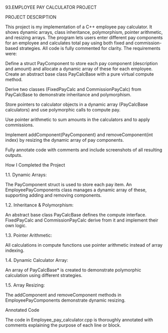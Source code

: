 93.EMPLOYEE PAY CALCULATOR PROJECT

PROJECT DESCRIPTION 

This project is my implementation of a C++ employee pay calculator. It shows dynamic arrays, class inheritance, polymorphism, pointer arithmetic, and resizing arrays. The program lets users enter different pay components for an employee and calculates total pay using both fixed and commission-based strategies. All code is fully commented for clarity. The requirements were:

Define a struct PayComponent to store each pay component (description and amount) and allocate a dynamic array of these for each employee.
Create an abstract base class PayCalcBase with a pure virtual compute method.

Derive two classes (FixedPayCalc and CommissionPayCalc) from PayCalcBase to demonstrate inheritance and polymorphism.

Store pointers to calculator objects in a dynamic array (PayCalcBase calculators) and use polymorphic calls to compute pay.

Use pointer arithmetic to sum amounts in the calculators and to apply commissions.

Implement addComponent(PayComponent) and removeComponent(int index) by resizing the dynamic array of pay components.

Fully annotate code with comments and include screenshots of all resulting outputs.

How I Completed the Project 

1.1. Dynamic Arrays:

The PayComponent struct is used to store each pay item.
An EmployeePayComponents class manages a dynamic array of these, supporting adding and removing components.

1.2. Inheritance & Polymorphism:

An abstract base class PayCalcBase defines the compute interface.
FixedPayCalc and CommissionPayCalc derive from it and implement their own logic.

1.3. Pointer Arithmetic:

All calculations in compute functions use pointer arithmetic instead of array indexing.

1.4. Dynamic Calculator Array:

An array of PayCalcBase* is created to demonstrate polymorphic calculation using different strategies.

1.5. Array Resizing:

The addComponent and removeComponent methods in EmployeePayComponents demonstrate dynamic resizing.

Annotated Code

The code in Employee_pay_calculator.cpp is thoroughly annotated with comments explaining the purpose of each line or block.
